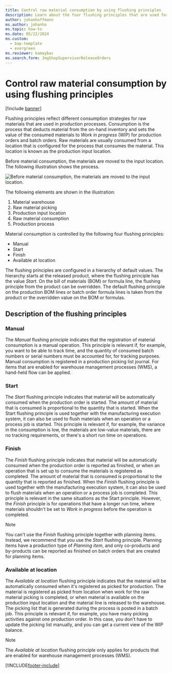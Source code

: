 ```yaml
---
title: Control raw material consumption by using flushing principles
description: Learn about the four flushing principles that are used for raw material consumption, including a description of the flushing principles.
author: johanhoffmann
ms.author: johanho
ms.topic: how-to
ms.date: 05/22/2024
ms.custom:
  - bap-template
  - evergreen
ms.reviewer: kamaybac
ms.search.form: JmgShopSupervisorReleaseOrders
---
```


# Control raw material consumption by using flushing principles

[!include [banner](../includes/banner.md)]

Flushing principles reflect different consumption strategies for raw materials that are used in production processes. Consumption is the process that deducts material from the on-hand inventory and sets the value of the consumed materials to *Work in progress* (WIP) for production orders and batch orders. Raw materials are usually consumed from a location that is configured for the process that consumes the material. This location is known as the production input location.

Before material consumption, the materials are moved to the input location. The following illustration shows the process.

![Before material consumption, the materials are moved to the input location.](media/scenario4a.png "Before material consumption, the materials are moved to the input location")

The following elements are shown in the illustration:

1. Material warehouse
2. Raw material picking
3. Production input location
4. Raw material consumption
5. Production process

Material consumption is controlled by the following four flushing principles:

- Manual
- Start
- Finish
- Available at location

The flushing principles are configured in a hierarchy of default values. The hierarchy starts at the released product, where the flushing principle has the value *Start*. On the bill of materials (BOM) or formula line, the flushing principle from the product can be overridden. The default flushing principle on the production BOM lines or batch order formula lines is taken from the product or the overridden value on the BOM or formulas.

## Description of the flushing principles

### Manual

The *Manual* flushing principle indicates that the registration of material consumption is a manual operation. This principle is relevant if, for example, you want to be able to track time, and the quantity of consumed batch numbers or serial numbers must be accounted for, for tracking purposes. Manual consumption is registered in a production picking list journal. For items that are enabled for warehouse management processes (WMS), a hand-held flow can be applied.

### Start

The *Start* flushing principle indicates that material will be automatically consumed when the production order is started. The amount of material that is consumed is proportional to the quantity that is started. When the Start flushing principle is used together with the manufacturing execution system, it can also be used to flush materials when an operation or a process job is started. This principle is relevant if, for example, the variance in the consumption is low, the materials are low-value materials, there are no tracking requirements, or there's a short run time on operations.

### Finish

The *Finish* flushing principle indicates that material will be automatically consumed when the production order is reported as finished, or when an operation that is set up to consume the materials is registered as completed. The amount of material that is consumed is proportional to the quantity that is reported as finished. When the *Finish* flushing principle is used together with the manufacturing execution system, it can also be used to flush materials when an operation or a process job is completed. This principle is relevant in the same situations as the Start principle. However, the *Finish* principle is for operations that have a longer run time, where materials shouldn't be set to *Work in progress* before the operation is completed.

> [!NOTE]
> You can't use the *Finish* flushing principle together with planning items. Instead, we recommend that you use the *Start* flushing principle. Planning items have a production type of *Planning item*, and only co-products and by-products can be reported as finished on batch orders that are created for planning items.

### Available at location

The *Available at location* flushing principle indicates that the material will be automatically consumed when it's registered as picked for production. The material is registered as picked from location when work for the raw material picking is completed, or when material is available on the production input location and the material line is released to the warehouse. The picking list that is generated during the process is posted in a batch job. This principle is relevant if, for example, you have many picking activities against one production order. In this case, you don't have to update the picking list manually, and you can get a current view of the WIP balance.

> [!NOTE]
> The *Available at location* flushing principle only applies for products that are enabled for warehouse management processes (WMS).

[!INCLUDE[footer-include](../../includes/footer-banner.md)]
